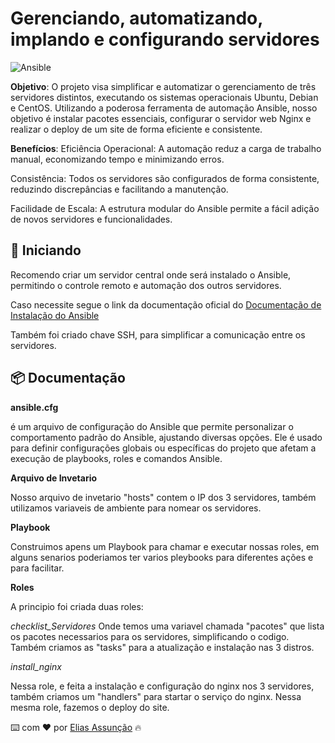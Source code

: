 # Gerenciando, automatizando, implando e configurando servidores
![Ansible](https://datascientest.com/en/wp-content/uploads/sites/9/2023/11/ansible.webp)

**Objetivo**:
O projeto visa simplificar e automatizar o gerenciamento de três servidores distintos, executando os sistemas operacionais Ubuntu, Debian e CentOS. Utilizando a poderosa ferramenta de automação Ansible, nosso objetivo é instalar pacotes essenciais, configurar o servidor web Nginx e realizar o deploy de um site de forma eficiente e consistente.

**Benefícios**: 
Eficiência Operacional: A automação reduz a carga de trabalho manual, economizando tempo e minimizando erros.

Consistência: Todos os servidores são configurados de forma consistente, reduzindo discrepâncias e facilitando a manutenção.

Facilidade de Escala: A estrutura modular do Ansible permite a fácil adição de novos servidores e funcionalidades.

## 📌 Iniciando

Recomendo criar um servidor central onde será instalado o Ansible, permitindo o controle remoto e automação dos outros servidores.

Caso necessite segue o link da documentação oficial do [Documentação de Instalação do Ansible](https://docs.ansible.com/ansible/latest/installation_guide/intro_installation.html#installing-ansible-on-specific-operating-systems)

Também foi criado chave SSH, para simplificar a comunicação entre os servidores.

## 📦 Documentação

**ansible.cfg**

 é um arquivo de configuração do Ansible que permite personalizar o comportamento padrão do Ansible, ajustando diversas opções. Ele é usado para definir configurações globais ou específicas do projeto que afetam a execução de playbooks, roles e comandos Ansible.

**Arquivo de Invetario**

Nosso arquivo de invetario "hosts" contem o IP dos 3 servidores, também utilizamos variaveis de ambiente para nomear os servidores.

**Playbook**

Construimos apens um Playbook para chamar e executar nossas roles, em alguns senarios poderiamos ter varios pleybooks para diferentes ações e para facilitar.

**Roles**

A principio foi criada duas roles:

*checklist_Servidores*
 Onde temos uma variavel chamada "pacotes" que lista os pacotes necessarios para os servidores, simplificando o codigo. 
 Também criamos as "tasks" para a atualização e instalação nas 3 distros.

*install_nginx*

Nessa role, e feita a instalação e configuração do nginx nos 3 servidores, também criamos um "handlers" para startar o serviço do nginx.
Nessa mesma role, fazemos o deploy do site.

⌨️ com ❤️ por [Elias Assunção](https://github.com/Hooligam) 🔥